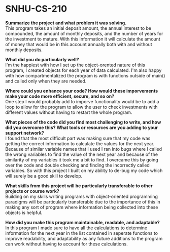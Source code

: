 # SNHU-CS-210

**Summarize the project and what problem it was solving.**<br />
This program takes an initial deposit amount, the annual interest to be compounded, the amount of monthly deposits, and the number of years for the investment to mature. With this information it will calculate the amount of money that would be in this account annually both with and without monthly deposits.

**What did you do particularly well?**<br />
I'm the happiest with how I set up the object-orented nature of this program, I created objects for each year of data calculated. I'm also happy with how compartmentalized the program is with functions outside of main() and called only when they are needed.

**Where could you enhance your code? How would these imporvements make your code more efficient, secure, and so on?**<br />
One step I would probably add to imporve functionality would be to add a loop to allow for the program to allow the user to check investments with different values without having to restart the whole program. 

**What pieces of the code did you find most challenging to write, and how did you overcome this? What tools or resources are you adding to your support network?**<br />
I found that the most difficult part was making sure that my code was getting the correct information to calculate the values for the next year. Because of similar variable names that I used I ran into bugs where I called the wrong variables to find the value of the next year and because of the similarity of my variables it took me a bit to find. I overcame this by going over the code and double checking and finding the incorrectly called variables. So with this project I built on my ability to de-bug my code which will surely be a good skill to develop.

**What skills from this project will be particularly transferable to other projects or course work?**<br />
Building on my skills writing programs with object-oriented programming paradigms will be particularly transferable due to the importance of this in making any sort of program where information being collected into these objects is helpful.

**How did you make this program maintainable, readable, and adaptable?**<br />
In this program I made sure to have all the calculations to determine information for the next year in the list contained in seperate functions to improve readability, and adaptability as any future additions to the program can work without having to account for these calculations.

